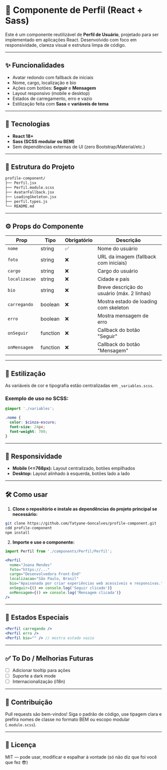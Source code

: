 # 🧩 Componente de Perfil (React + Sass)

Este é um componente reutilizável de **Perfil de Usuário**, projetado para ser implementado em aplicações React. Desenvolvido com foco em responsividade, clareza visual e estrutura limpa de código.

---

## ✨ Funcionalidades

- Avatar redondo com fallback de iniciais
- Nome, cargo, localização e bio
- Ações com botões: **Seguir** e **Mensagem**
- Layout responsivo (mobile e desktop)
- Estados de carregamento, erro e vazio
- Estilização feita com **Sass** e **variáveis de tema**

---

## 🚀 Tecnologias

- **React 18+**
- **Sass (SCSS modular ou BEM)**
- Sem dependências externas de UI (zero Bootstrap/Material/etc.)

---

## 🧱 Estrutura do Projeto

```bash
profile-component/
├── Perfil.jsx
├── Perfil.module.scss
├── AvatarFallback.jsx
├── LoadingSkeleton.jsx
├── perfil.types.js
└── README.md

```

---

## ⚙️ Props do Componente

| Prop         | Tipo     | Obrigatório  | Descrição                                   |
|--------------|----------|--------------|---------------------------------------------|
| `nome`       | string   | ✅           | Nome do usuário                             |
| `foto`       | string   | ❌           | URL da imagem (fallback com iniciais)       |
| `cargo`      | string   | ❌           | Cargo do usuário                            |
| `localizacao`| string   | ❌           | Cidade e país                               |
| `bio`        | string   | ❌           | Breve descrição do usuário (máx. 2 linhas)  |
| `carregando` | boolean  | ❌           | Mostra estado de loading com skeleton       |
| `erro`       | boolean  | ❌           | Mostra mensagem de erro                     |
| `onSeguir`   | function | ❌           | Callback do botão "Seguir"                  |
| `onMensagem` | function | ❌           | Callback do botão "Mensagem"                |

---

## 🎨 Estilização

As variáveis de cor e tipografia estão centralizadas em `_variables.scss`.

### Exemplo de uso no SCSS:
```scss
@import './variables';

.nome {
  color: $cinza-escuro;
  font-size: 24px;
  font-weight: 700;
}
```

---

## 📱 Responsividade

* **Mobile (<=768px):** Layout centralizado, botões empilhados
* **Desktop:** Layout alinhado à esquerda, botões lado a lado

---

## 🛠️ Como usar

1. **Clone o repositório e instale as dependências do projeto principal se necessário:**

```bash
git clone https://github.com/Tatyane-Goncalves/profile-component.git
cdd profile-component
npm install 
```

2. **Importe e use o componente:**

```jsx
import Perfil from './components/Perfil/Perfil';

<Perfil
  nome="Joana Mendes"
  foto="https://..."
  cargo="Desenvolvedora Front-End"
  localizacao="São Paulo, Brasil"
  bio="Apaixonada por criar experiências web acessíveis e responsivas."
  onSeguir={() => console.log('Seguir clicado')}
  onMensagem={() => console.log('Mensagem clicada')}
/>
```

---

## 🧪 Estados Especiais

```jsx
<Perfil carregando />
<Perfil erro />
<Perfil bio="" /> // mostra estado vazio
```

---

## ✅ To Do / Melhorias Futuras

* [ ] Adicionar tooltip para ações
* [ ] Suporte a dark mode
* [ ] Internacionalização (i18n)

---

## 🤝 Contribuição

Pull requests são bem-vindos! Siga o padrão de código, use tipagem clara e prefira nomes de classe no formato BEM ou escopo modular (`.module.scss`).

---

## 📄 Licença

MIT — pode usar, modificar e espalhar à vontade (só não diz que foi você que fez 😎)